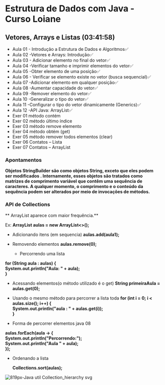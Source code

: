 # Estrutura de Dados com Java - Curso Loiane 

## Vetores, Arrays e Listas (03:41:58)
- Aula 01 - Introdução a Estrutura de Dados e Algoritmos✅ 
- Aula 02 -Vetores e Arrays: Introdução✅ 
- Aula 03 - Adicionar elemento no final do vetor✅ 
- Aula 04 -Verificar tamanho e imprimir elementos do vetor✅ 
- Aula 05 -Obter elemento de uma posição✅ 
- Aula 06 - Verificar se elemento existe no vetor (busca sequencial)✅
- Aula 07 -Adicionar elemento em qualquer posição✅
- Aula 08 -Aumentar capacidade do vetor✅
- Aula 09 -Remover elemento do vetor✅
- Aula 10 -Generalizar o tipo do vetor✅
- Aula 11 -Configurar o tipo do vetor dinamicamente (Generics)✅
- Aula 12 -API Java: ArrayList✅
- Exer 01 método contém
- Exer 02 método último índice
- Exer 03 método remove elemento
- Exer 04 método obtém (get)
- Exer 05 método remover todos elementos (clear)
- Exer 06 Contatos – Lista
- Exer 07 Contatos – ArrayList


### Apontamentos

**Objetos StringBuilder são como objetos String, exceto que eles podem ser modificados . Internamente, esses objetos são tratados como matrizes de comprimento variável que contêm uma sequência de caracteres. A qualquer momento, o comprimento e o conteúdo da sequência podem ser alterados por meio de invocações de métodos.**


### API de Collections

** ArrayList aparece com maior frequência.**

Ex:
**ArrayList<String> aulas = new ArrayList<>();**
  
- Adicionando itens (em sequencia)
   **aulas.add(aula1);**
- Removendo elementos
  **aulas.remove(0);**
  
  - Percorrendo uma lista
  
 **for (String aula : aulas) {  
    System.out.println("Aula: " + aula);  
}**
 - Acessando elementos(o método utilizado é o get)
  **String primeiraAula = aulas.get(0);**
  
 - Usando o mesmo método para percorrer a lista toda
  **for (int i = 0; i < aulas.size(); i++) {    
    System.out.println("aula : " + aulas.get(i));    
}**  
                                                        
- Forma de percorrer elementos java 08
                                                        
**aulas.forEach(aula -> {  
    System.out.println("Percorrendo:");  
    System.out.println("Aula " + aula);  
});**

- Ordenando a lista
  
  **Collections.sort(aulas);**
  
  
  
  
 
  
  
 
  

![819px-Java util Collection_hierarchy svg](https://user-images.githubusercontent.com/52088444/150176834-9cf2f3ee-0885-4a85-9b5d-9e00590a8d49.png)

